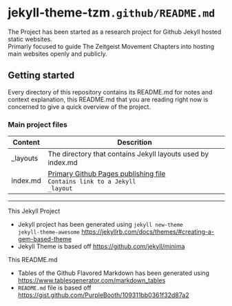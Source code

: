 # jekyll-theme-tzm<code>.github/README.md</code>
The Project has been started as a research project for Github Jekyll hosted static websites. <br>
Primarly focused to guide The Zeitgeist Movement Chapters into hosting main websites openly and publicly.

## Getting started

Every directory of this repository contains its README.md for notes and context explanation, this README.md that you are reading right now is concerned to give a quick overview of the project.

### Main project files

| Content  | Descrition                                                                                    |
|----------|-----------------------------------------------------------------------------------------------|
| _layouts | The directory that contains Jekyll layouts used by index.md                                   |
| index.md | [Primary Github Pages publishing file][1] <br> <code>Contains link to a Jekyll _layout</code> |

[1]:https://blog.github.com/2016-12-09-publishing-with-github-pages-now-as-easy-as-1-2-3/


<hr>

This Jekyll Project
* Jekyll project has been generated using <code>jekyll new-theme jekyll-theme-awesome</code> https://jekyllrb.com/docs/themes/#creating-a-gem-based-theme
* Jekyll Theme is based off https://github.com/jekyll/minima

This README.md
* Tables of the Github Flavored Markdown has been generated using https://www.tablesgenerator.com/markdown_tables
* <code>README.md</code> file is based off https://gist.github.com/PurpleBooth/109311bb0361f32d87a2
